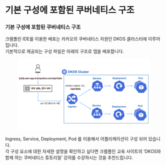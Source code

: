 # 기본 구성에 포함된 쿠버네티스 구조

### 기본 구성에 포함된 쿠버네티스 구조

크램폴린 IDE를 이용한 배포는 카카오의 쿠버네티스 자원인 DKOS 클러스터에 이루어집니다.\
기본적으로 제공되는 구성 파일은 아래의 구조로 앱을 배포합니다.

<figure><img src="../../../../.gitbook/assets/image (6).png" alt=""><figcaption></figcaption></figure>

Ingress, Service, Deployment, Pod 를 이용해서 어플리케이션이 구성 되어 있습니다.\
각 구성 요소에 대한 자세한 설명을 확인하고 싶다면 크램폴린 교육 사이트의 ‘DKOS와 함께 하는 쿠버네티스 튜토리얼’ 강의를 수강하시는 것을 추천드립니다.
